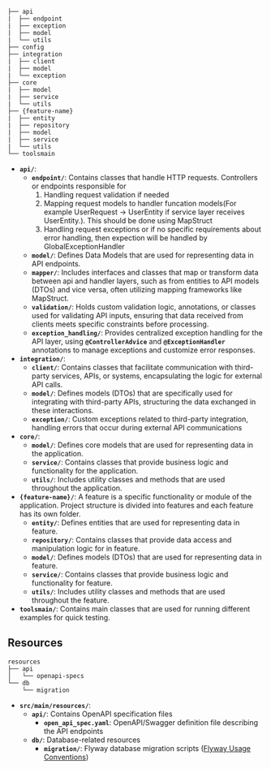 ```
├── api
|  ├── endpoint
|  ├── exception
|  ├── model
|  └── utils
├── config
├── integration
|  ├── client
|  ├── model
|  └── exception
├── core
|  ├── model
|  ├── service
|  └── utils
├── {feature-name}
|  ├── entity
|  ├── repository
|  ├── model
|  ├── service
|  └── utils
└── toolsmain
```

- **`api/`**:
    - **`endpoint/`**: Contains classes that handle HTTP requests. 
    Controllers or endpoints responsible for 
        1. Handling request validation if needed
        2. Mapping request models to handler funcation models(For example UserRequest -> UserEntity if service layer receives UserEntity.). This should be done using MapStruct
        3. Handling request exceptions or if no specific requirements about error handling, then expection will be handled by GlobalExceptionHandler
    - **`model/`**: Defines Data Models that are used for representing data in API endpoints.
    - **`mapper/`**: Includes interfaces and classes that map or transform data between api and handler layers, such as from entities to API models (DTOs) and vice versa, often utilizing mapping frameworks like MapStruct.
    - **`validation/`**: Holds custom validation logic, annotations, or classes used for validating API inputs, ensuring that data received from clients meets specific constraints before processing.
    - **`exception_handling/`**: Provides centralized exception handling for the API layer, using **`@ControllerAdvice`** and **`@ExceptionHandler`** annotations to manage exceptions and customize error responses.
- **`integration/`**:
    - **`client/`**: Contains classes that facilitate communication with third-party services, APIs, or systems, encapsulating the logic for external API calls.
    - **`model/`**: Defines models (DTOs) that are specifically used for integrating with third-party APIs, structuring the data exchanged in these interactions.
    - **`exception/`**: Custom exceptions related to third-party integration, handling errors that occur during external API communications
- **`core/`**:
    - **`model/`**: Defines core models that are used for representing data in the application.
    - **`service/`**: Contains classes that provide business logic and functionality for the application.
    - **`utils/`**: Includes utility classes and methods that are used throughout the application.
- **`{feature-name}/`**: A feature is a specific functionality or module of the application. Project structure is divided into features and each feature has its own folder.
    - **`entity/`**: Defines entities that are used for representing data in feature.
    - **`repository/`**: Contains classes that provide data access and manipulation logic for in feature.
    - **`model/`**: Defines models (DTOs) that are used for representing data in feature.
    - **`service/`**: Contains classes that provide business logic and functionality for feature.
    - **`utils/`**: Includes utility classes and methods that are used throughout the feature.
- **`toolsmain/`**: Contains main classes that are used for running different examples for quick testing. 


## Resources

```
resources
├── api
│   └── openapi-specs
└── db
    └── migration
```

- **`src/main/resources/`**:
    - **`api/`**: Contains OpenAPI specification files
        - **`open_api_spec.yaml`**: OpenAPI/Swagger definition file describing the API endpoints
    - **`db/`**: Database-related resources
        - **`migration/`**: Flyway database migration scripts ([Flyway Usage Conventions](how-to-use-tools/flyway.md#database-migration-naming-conventions))
